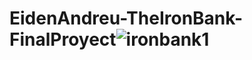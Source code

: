 # EidenAndreu-TheIronBank-FinalProyect![ironbank1](https://user-images.githubusercontent.com/107546516/192043210-9cc7de95-4653-4f28-8a79-f2e478be30a1.png)
